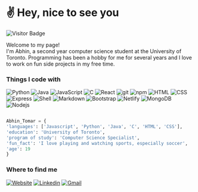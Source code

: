 # :v: Hey, nice to see you

![Visitor Badge](https://visitor-badge.laobi.icu/badge?page_id=abhin-t.abhin-t)

<p>Welcome to my page! </br> I'm Abhin, a second year computer science student at the University of Toronto. Programming has been a hobby for me for several years and I love to work on fun side projects in my free time.
<h3>Things I code with</h3>
<p>
    <img alt="Python" src="https://img.shields.io/badge/-Python-3776AB?style=flat-square&logo=python&logoColor=white" />
    <img alt="Java" src="https://img.shields.io/badge/Java-ED8B00?style=flat-square&logo=java&logoColor=white" />
    <img alt="JavaScript" src="https://img.shields.io/badge/JavaScript-323330?style=flat-square&logo=javascript&logoColor=white" />
    <img alt="C" src="https://img.shields.io/badge/C-00599C?style=flat-square&logo=c&logoColor=white" />
    <img alt="React" src="https://img.shields.io/badge/-React-45b8d8?style=flat-square&logo=react&logoColor=white" />
    <img alt="git" src="https://img.shields.io/badge/-Git-F05032?style=flat-square&logo=git&logoColor=white" />
    <img alt="npm" src="https://img.shields.io/badge/-NPM-CB3837?style=flat-square&logo=npm&logoColor=white" />
    <img alt="HTML" src="https://img.shields.io/badge/HTML-239120?style=flat-square&logo=html5&logoColor=white" />
    <img alt="CSS" src="https://img.shields.io/badge/CSS-239120?&style=flat-square&logo=css3&logoColor=white" />
    <img alt="Express" src="https://img.shields.io/badge/Express.js-404D59?style=flat-square" />
    <img alt="Shell" src="https://img.shields.io/badge/Shell_Script-121011?style=flat-square&logo=gnu-bash&logoColor=white" />
    <img alt="Markdown" src="https://img.shields.io/badge/Markdown-000000?style=flat-square&logo=markdown&logoColor=white" />
    <img alt="Bootstrap" src="https://img.shields.io/badge/Bootstrap-563D7C?style=flat-square&logo=bootstrap&logoColor=white" />
    <img alt="Netlify" src="https://img.shields.io/badge/Netlify-00C7B7?style=flat-square&logo=netlify&logoColor=white" />
    <img alt="MongoDB" src="https://img.shields.io/badge/-MongoDB-13aa52?style=flat-square&logo=mongodb&logoColor=white" />
    <img alt="Nodejs" src="https://img.shields.io/badge/-Nodejs-43853d?style=flat-square&logo=Node.js&logoColor=white" />
</p>

```python

Abhin_Tomar = {
'languages': ['Javascript', 'Python', 'Java', 'C', 'HTML', 'CSS'],
'education': 'University of Toronto',
'program of study': 'Computer Science Specialist',
'fun_fact': 'I love playing and watching sports, especially soccer',
'age': 19
}
```

### Where to find me

[![Website](https://img.shields.io/badge/Website-abhinsportfolio.netlify.app-informational?style=for-the-badge&color=purple&logo=Google-Chrome&logoColor=white)](https://abhinsportfolio.netlify.app) [![Linkedin](https://img.shields.io/badge/Linkedin-Abhin_Tomar-informational?style=for-the-badge&color=blue&logo=linkedin&logoColor=white)](https://www.linkedin.com/in/abhin-tomar-5724a1235/) [![Gmail](https://img.shields.io/badge/Gmail-abhintomar1@gmail.com-informational?style=for-the-badge&color=D14836&logo=gmail&logoColor=white)](mailto:abhintomar1@gmail.com)
